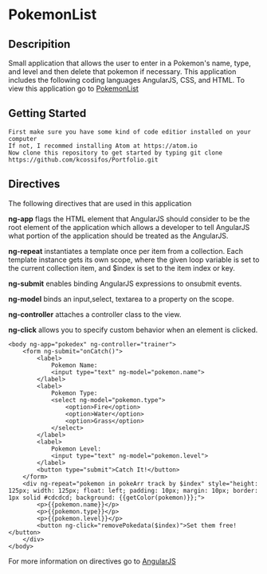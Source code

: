 # PokemonList

## Descripition 
Small application that allows the user to enter in a Pokemon's name, type, and level and then delete that pokemon if necessary.
This application includes the following coding languages AngularJS, CSS, and HTML. To view this application go to [PokemonList](https://kcossifos.github.io/Angular/PokemonList/index.html)

## Getting Started
```
First make sure you have some kind of code editior installed on your computer
If not, I recommed installing Atom at https://atom.io
Now clone this repository to get started by typing git clone https://github.com/kcossifos/Portfolio.git
```

## Directives
The following directives that are used in this application

**ng-app** flags the HTML element that AngularJS should consider to be the root element of the application which allows a developer to tell AngularJS what portion of the application should be treated as the AngularJS.

**ng-repeat** instantiates a template once per item from a collection. Each template instance gets its own scope, where the given loop variable is set to the current collection item, and $index is set to the item index or key.

**ng-submit** enables binding AngularJS expressions to onsubmit events.

**ng-model** binds an input,select, textarea to a property on the scope.

**ng-controller** attaches a controller class to the view.

**ng-click** allows you to specify custom behavior when an element is clicked.

```
<body ng-app="pokedex" ng-controller="trainer">
    <form ng-submit="onCatch()">
        <label>
            Pokemon Name:
            <input type="text" ng-model="pokemon.name"> 
        </label>
        <label>
            Pokemon Type:
            <select ng-model="pokemon.type">
                <option>Fire</option>
                <option>Water</option>
                <option>Grass</option>
            </select>
        </label>
        <label>
            Pokemon Level:
            <input type="text" ng-model="pokemon.level"> 
        </label>
        <button type="submit">Catch It!</button>
    </form>
    <div ng-repeat="pokemon in pokeArr track by $index" style="height: 125px; width: 125px; float: left; padding: 10px; margin: 10px; border: 1px solid #cdcdcd; background: {{getColor(pokemon)}};">
        <p>{{pokemon.name}}</p>
        <p>{{pokemon.type}}</p>
        <p>{{pokemon.level}}</p>
        <button ng-click="removePokedata($index)">Set them free!</button>
    </div>
</body>
```

For more information on directives go to [AngularJS](https://docs.angularjs.org/tutorial)




